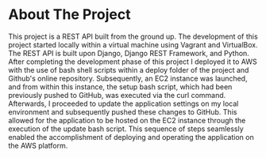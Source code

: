 # About The Project

This project is a REST API built from the ground up. The development of this project started locally within a virtual machine using Vagrant and VirtualBox. The REST API is built upon Django, Django REST Framework, and Python. After completing the development phase of this project I deployed it to AWS with the use of bash shell scripts within a deploy folder of the project and Github's online repository. Subsequently, an EC2 instance was launched, and from within this instance, the setup bash script, which had been previously pushed to GitHub, was executed via the curl command. Afterwards, I proceeded to update the application settings on my local environment and subsequently pushed these changes to GitHub. This allowed for the application to be hosted on the EC2 instance through the execution of the update bash script. This sequence of steps seamlessly enabled the accomplishment of deploying and operating the application on the AWS platform.